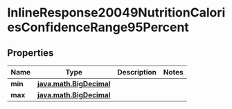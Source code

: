 
# InlineResponse20049NutritionCaloriesConfidenceRange95Percent

## Properties
Name | Type | Description | Notes
------------ | ------------- | ------------- | -------------
**min** | [**java.math.BigDecimal**](java.math.BigDecimal.md) |  | 
**max** | [**java.math.BigDecimal**](java.math.BigDecimal.md) |  | 



